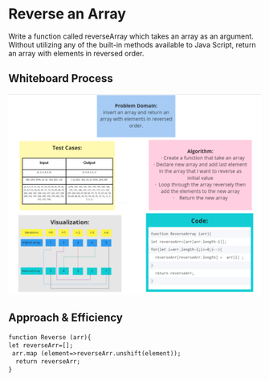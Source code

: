 # Reverse an Array
<!-- Description of the challenge -->
Write a function called reverseArray which takes an array as an argument. Without utilizing any of the built-in methods available to Java Script, return an array with elements in reversed order.

## Whiteboard Process

![](./array-reverse.png)
<!-- Embedded whiteboard image -->

## Approach & Efficiency
<!-- What approach did you take? Discuss Why. What is the Big O space/time for this approach? -->

```
function Reverse (arr){
let reverseArr=[];
 arr.map (element=>reverseArr.unshift(element));
  return reverseArr;
}
```

